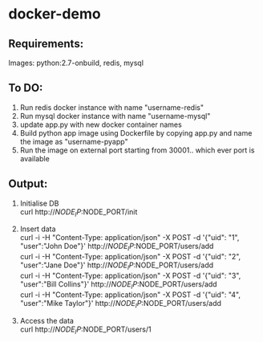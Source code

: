 # docker-demo

## Requirements:  
Images: python:2.7-onbuild, redis, mysql

## To DO:  
1) Run redis docker instance with name "username-redis"
2) Run mysql docker instance with name "username-mysql"
3) update app.py with new docker container names
4) Build python app image using Dockerfile by copying app.py and name the image as "username-pyapp"
5) Run the image on external port starting from 30001.. which ever port is available

## Output:
1) Initialise DB  
curl http://$NODE_IP:$NODE_PORT/init

2) Insert data  
curl -i -H "Content-Type: application/json" -X POST -d '{"uid": "1", "user":"John Doe"}' http://$NODE_IP:$NODE_PORT/users/add  
curl -i -H "Content-Type: application/json" -X POST -d '{"uid": "2", "user":"Jane Doe"}' http://$NODE_IP:$NODE_PORT/users/add  
curl -i -H "Content-Type: application/json" -X POST -d '{"uid": "3", "user":"Bill Collins"}' http://$NODE_IP:$NODE_PORT/users/add  
curl -i -H "Content-Type: application/json" -X POST -d '{"uid": "4", "user":"Mike Taylor"}' http://$NODE_IP:$NODE_PORT/users/add  

3) Access the data  
curl http://$NODE_IP:$NODE_PORT/users/1
